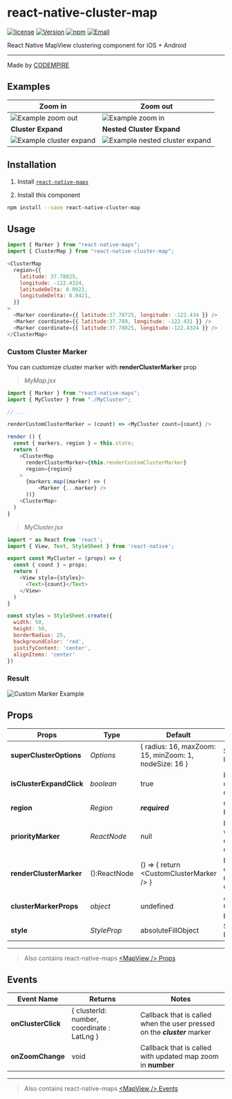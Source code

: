 # react-native-cluster-map

[![license](https://img.shields.io/github/license/mashape/apistatus.svg)]()
[![Version](https://img.shields.io/npm/v/react-native-cluster-map.svg)](https://www.npmjs.com/package/react-native-cluster-map)
[![npm](https://img.shields.io/npm/dt/react-native-cluster-map.svg)](https://www.npmjs.com/package/react-native-cluster-map)
[![Email](https://img.shields.io/badge/contact-CODEMPIRE-blue.svg?style=flat)](mailto:sales@codempire.io)

React Native MapView clustering component for iOS + Android

___

Made by [CODEMPIRE](http://codempire.io/)

## Examples

| Zoom in                                                      | Zoom out                                                                   |
| ------------------------------------------------------------ | -------------------------------------------------------------------------- |
| ![Example zoom out](demo/images/zoom-in.gif)             | ![Example zoom in](demo/images/zoom-out.gif)                             |
| **Cluster Expand**                                           | **Nested Cluster Expand**                                                  |
| ![Example cluster expand](demo/images/cluster-expand.gif) | ![Example nested cluster expand](demo/images/nested-cluster-expand.gif) |

## Installation

1. Install [`react-native-maps`](https://github.com/react-native-community/react-native-maps/blob/master/docs/installation.md)

2. Install this component

```bash
npm install --save react-native-cluster-map
```

## Usage

```javascript
import { Marker } from "react-native-maps";
import { ClusterMap } from "react-native-cluster-map";

<ClusterMap
  region={{
    latitude: 37.78825,
    longitude: -122.4324,
    latitudeDelta: 0.0922,
    longitudeDelta: 0.0421,
  }}
>
  <Marker coordinate={{ latitude:37.78725, longitude: -122.434 }} />
  <Marker coordinate={{ latitude:37.789, longitude: -122.431 }} />
  <Marker coordinate={{ latitude:37.78825, longitude:-122.4324 }} />
</ClusterMap>
```

### Custom Cluster Marker

You can customize cluster marker with **renderClusterMarker** prop

> *MyMap.jsx*

```javascript
import { Marker } from "react-native-maps";
import { MyCluster } from "./MyCluster";

// ...

renderCustomClusterMarker = (count) => <MyCluster count={count} />

render () {
  const { markers, region } = this.state;
  return (
    <ClusterMap
      renderClusterMarker={this.renderCustomClusterMarker}
      region={region}
    >
      {markers.map((marker) => (
          <Marker {...marker} />
      ))}
    <ClusterMap>
  )
}

```

> *MyCluster.jsx*

```javascript
import * as React from 'react';
import { View, Text, StyleSheet } from 'react-native';

export const MyCluster = (props) => {
  const { count } = props;
  return (
    <View style={styles}>
      <Text>{count}</Text>
    </View>
  )
}

const styles = StyleSheet.create({
  width: 50,
  height: 50,
  borderRadius: 25,
  backgroundColor: 'red',
  justifyContent: 'center',
  alignItems: 'center'
})
```

### Result

![Custom Marker Example](demo/images/custom-marker.png)

## Props

| Props                    | Type         | Default                                               | Note                                     |
| ------------------------ | ------------ | ----------------------------------------------------- | ---------------------------------------- |
| **superClusterOptions**  | _Options_    | { radius: 16, maxZoom: 15, minZoom: 1, nodeSize: 16 } | SuperCluster lib options                 |
| **isClusterExpandClick** | _boolean_    | true                                                  | Enables cluster zoom on click            |
| **region**               | _Region_     | **_required_**                                        | Google Map Region                        |
| **priorityMarker**       | _ReactNode_  | null                                                  | Marker which will be outside of clusters |
| **renderClusterMarker**  | ():ReactNode | () => { return \<CustomClusterMarker /> }             | Returns cluster marker component         |
| **clusterMarkerProps**   | _object_     | undefined                                             | Additional ClusterMarker props           |
| **style**                | _StyleProp_  | absoluteFillObject                                    | Styling for MapView                      |

___

> Also contains react-native-maps [\<MapView /> Props](https://github.com/react-native-community/react-native-maps/blob/master/docs/mapview.md#props)

## Events

| Event Name         | Returns | Notes                                                                     |
| ------------------ | ------- | ------------------------------------------------------------------------- |
| **onClusterClick** | { clusterId: number, coordinate : LatLng } | Callback that is called when the user pressed on the **_cluster_** marker |
| **onZoomChange**   | void    | Callback that is called with updated map zoom in **number**               |

___

> Also contains react-native-maps [\<MapView /> Events](https://github.com/react-native-community/react-native-maps/blob/master/docs/mapview.md#events)

